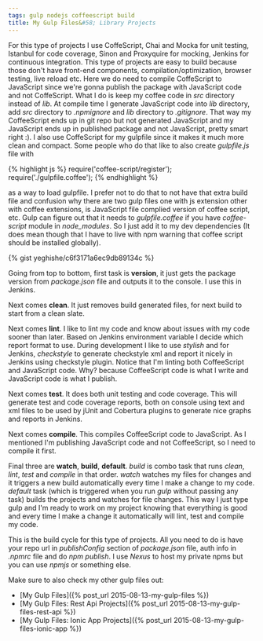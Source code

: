 ```yaml
---
tags: gulp nodejs coffeescript build
title: My Gulp Files&#58; Library Projects
---
```


For this type of projects I use CoffeScript, Chai and Mocka for unit testing,
Istanbul for code coverage, Sinon and Proxyquire for mocking, Jenkins for
continuous integration. This type of projects are easy to build because those
don't have front-end components, compilation/optimization, browser testing,
live reload etc. Here we do need to compile CoffeScript to JavaScript since
we're gonna publish the package with JavaScript code and not CoffeScript. What I
do is keep my coffee code in *src* directory instead of *lib*. At compile time I
generate JavaScript code into *lib* directory, add *src* directory to *.npmignore* and
*lib* directory to *.gitignore*. That way my CoffeeScript ends up in git repo but
not generated JavaScript and my JavaScript ends up in published package and not
JavaScript, pretty smart right :). I also use CoffeScript for my
gulpfile since it makes it much more clean and compact. Some people who do
that like to also create *gulpfile.js* file with

{% highlight js %}
require('coffee-script/register');
require('./gulpfile.coffee');
{% endhighlight %}

as a way to load gulpfile. I prefer not to do that to not have that extra build
file and confusion why there are two gulp files one with js extension other
with coffee extensions, is JavaScript file complied version of coffee script,
etc. Gulp can figure out that it needs to *gulpfile.coffee* if you have
*coffee-script* module in *node_modules*. So I just add it to my dev dependencies
(It does mean though that I have to live with npm warning that coffee script
should be installed globally).

{% gist yeghishe/c6f3171a6ec9db89134c %}

Going from top to bottom, first task is **version**, it just gets the package
version from *package.json* file and outputs it to the console. I use this in Jenkins.

Next comes **clean**. It just removes build generated files, for next build to start
from a clean slate.

Next comes **lint**. I like to lint my code and know about issues with my code sooner
than later. Based on Jenkins environment variable I decide which report format to use.
During development I like to use *stylish* and for Jenkins, *checkstyle* to generate
checkstyle xml and report it nicely in Jenkins using checkstyle plugin. Notice
that I'm linting both CoffeeScript and JavaScript code. Why? because
CoffeeScript code is what I write and JavaScript code is what I publish.

Next comes **test**. It does both unit testing and code coverage. This will generate
test and code coverage reports, both on console using text and xml files to be used by
jUnit and Cobertura plugins to generate nice graphs and reports in Jenkins.

Next comes **compile**. This compiles CoffeeScript code to JavaScript. As I
mentioned I'm publishing JavaScript code and not CoffeeScript, so I need to
compile it first.

Final three are **watch**, **build**, **default**. *build* is combo task that
runs *clean*, *lint*, *test* and *compile* in that order. *watch* watches my
files for changes and it triggers a new build automatically every time I make
a change to my code. *default* task (which is triggered when you run *gulp*
without passing any task) builds the projects and watches for file changes.
This way I just type gulp and I'm ready to work on my project knowing that
everything is good and every time I make a change it automatically will lint,
test and compile my code.

This is the build cycle for this type of projects. All you need to do is have
your repo url in *publishConfig* section of *package.json* file, auth info
in *.npmrc* file and do *npm publish*. I use *Nexus* to host my private npms
but you can use *npmjs* or something else.

Make sure to also check my other gulp files out:

* [My Gulp Files]({% post_url 2015-08-13-my-gulp-files %})
* [My Gulp Files: Rest Api Projects]({% post_url 2015-08-13-my-gulp-files-rest-api %})
* [My Gulp Files: Ionic App Projects]({% post_url 2015-08-13-my-gulp-files-ionic-app %})
